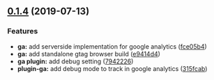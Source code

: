 ## [0.1.4](https://github.com/DavidWells/analytics/compare/analytics-plugin-ga@0.1.4...analytics-plugin-ga@0.1.4) (2019-07-13)


### Features

* **ga:** add serverside implementation for google analytics ([fce05b4](https://github.com/DavidWells/analytics/commit/fce05b4))
* **ga:** add standalone gtag browser build ([e9414d4](https://github.com/DavidWells/analytics/commit/e9414d4))
* **ga plugin:** add debug setting ([7942226](https://github.com/DavidWells/analytics/commit/7942226))
* **plugin-ga:** add debug mode to track in google analytics ([315fcab](https://github.com/DavidWells/analytics/commit/315fcab))



